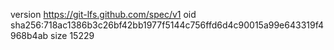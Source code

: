 version https://git-lfs.github.com/spec/v1
oid sha256:718ac1386b3c26bf42bb1977f5144c756ffd6d4c90015a99e643319f4968b4ab
size 15229
